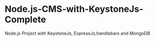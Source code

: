 # Node.js-CMS-with-KeystoneJs-Complete
Node.js Project with KeystoneJs, ExpressJs,handlebars and MongoDB
